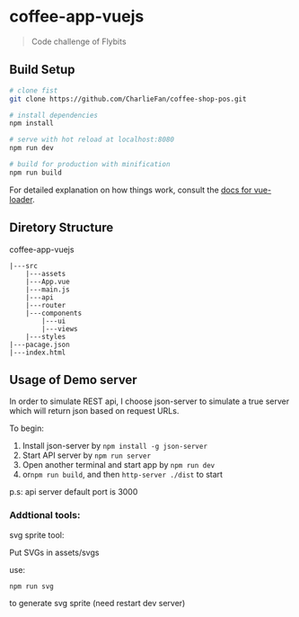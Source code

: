 # coffee-app-vuejs

> Code challenge of Flybits

## Build Setup

``` bash
# clone fist
git clone https://github.com/CharlieFan/coffee-shop-pos.git

# install dependencies
npm install

# serve with hot reload at localhost:8080
npm run dev

# build for production with minification
npm run build
```

For detailed explanation on how things work, consult the [docs for vue-loader](http://vuejs.github.io/vue-loader).

## Diretory Structure
coffee-app-vuejs
```
|---src
    |---assets
    |---App.vue
    |---main.js
    |---api
    |---router
    |---components
        |---ui
        |---views
    |---styles
|---pacage.json
|---index.html
```

## Usage of Demo server 
In order to simulate REST api, I choose json-server to simulate a true server which will return json based on request URLs.

To begin:
1. Install json-server by ```npm install -g json-server```
2. Start API server by ```npm run server```
3. Open another terminal and start app by ```npm run dev```
4. or```npm run build```, and then ```http-server ./dist``` to start

p.s: api server default port is 3000


### Addtional tools:
svg sprite tool:

Put SVGs in assets/svgs

use:
```
npm run svg
```
to generate svg sprite (need restart dev server)
